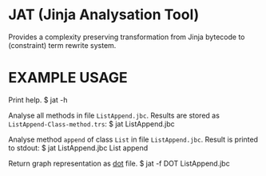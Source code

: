 JAT (Jinja Analysation Tool)
============================

Provides a complexity preserving transformation from Jinja bytecode to
(constraint) term rewrite system.

EXAMPLE USAGE
=============

Print help.
    $ jat -h

Analyse all methods in file `ListAppend.jbc`.
Results are stored as `ListAppend-Class-method.trs`:
    $ jat ListAppend.jbc

Analyse method `append` of class `List` in file `ListAppend.jbc`.
Result is printed to stdout:
    $ jat ListAppend.jbc List append 

Return graph representation as [dot](http://www.graphviz.org) file.
    $ jat -f DOT ListAppend.jbc

